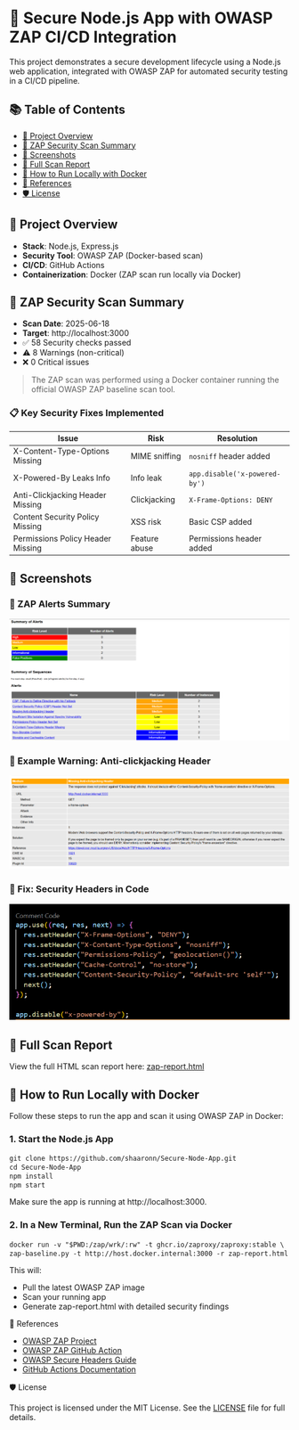 # 🔐 Secure Node.js App with OWASP ZAP CI/CD Integration

This project demonstrates a secure development lifecycle using a Node.js web application, integrated with OWASP ZAP for automated security testing in a CI/CD pipeline.

## 📚 Table of Contents
- [🚀 Project Overview](#-project-overview)
- [🧪 ZAP Security Scan Summary](#-zap-security-scan-summary)
- [📂 Screenshots](#-screenshots)
- [📄 Full Scan Report](#-full-scan-report)
- [📌 How to Run Locally with Docker](#-how-to-run-locally-with-docker)
- [📘 References](#-references)
- [🛡️ License](#-license)


## 🚀 Project Overview

- **Stack**: Node.js, Express.js  
- **Security Tool**: OWASP ZAP (Docker-based scan)  
- **CI/CD**: GitHub Actions  
- **Containerization**: Docker (ZAP scan run locally via Docker)


## 🧪 ZAP Security Scan Summary

- **Scan Date**: 2025-06-18  
- **Target**: http://localhost:3000  
- ✅ 58 Security checks passed  
- ⚠️ 8 Warnings (non-critical)  
- ❌ 0 Critical issues

> The ZAP scan was performed using a Docker container running the official OWASP ZAP baseline scan tool.

### 📋 Key Security Fixes Implemented

| Issue                             | Risk          | Resolution |
|----------------------------------|---------------|------------|
| X-Content-Type-Options Missing   | MIME sniffing | `nosniff` header added |
| X-Powered-By Leaks Info          | Info leak     | `app.disable('x-powered-by')` |
| Anti-Clickjacking Header Missing | Clickjacking  | `X-Frame-Options: DENY` |
| Content Security Policy Missing  | XSS risk      | Basic CSP added |
| Permissions Policy Header Missing| Feature abuse | Permissions header added |


## 📂 Screenshots

### 🔸 ZAP Alerts Summary
![ZAP Alerts](screenshots/alerts.png)

### 🔸 Example Warning: Anti-clickjacking Header
![Clickjacking Warning](screenshots/anti-clickjacking-header.png)

### 🔸 Fix: Security Headers in Code
![Header Fixes](screenshots/header-fixes.png)


## 📄 Full Scan Report

View the full HTML scan report here: [zap-report.html](./zap-report.html)


## 📌 How to Run Locally with Docker

Follow these steps to run the app and scan it using OWASP ZAP in Docker:

### 1. Start the Node.js App

    git clone https://github.com/shaaronn/Secure-Node-App.git
    cd Secure-Node-App
    npm install
    npm start

Make sure the app is running at http://localhost:3000.

### 2. In a New Terminal, Run the ZAP Scan via Docker

    docker run -v "$PWD:/zap/wrk/:rw" -t ghcr.io/zaproxy/zaproxy:stable \
    zap-baseline.py -t http://host.docker.internal:3000 -r zap-report.html

This will:

- Pull the latest OWASP ZAP image
- Scan your running app
- Generate zap-report.html with detailed security findings

📘 References
- [OWASP ZAP Project](https://www.zaproxy.org/)
- [OWASP ZAP GitHub Action](https://github.com/zaproxy/action-baseline)
- [OWASP Secure Headers Guide](https://owasp.org/www-project-secure-headers/)
- [GitHub Actions Documentation](https://docs.github.com/en/actions)

🛡️ License

This project is licensed under the MIT License. See the [LICENSE](./LICENSE) file for full details.

